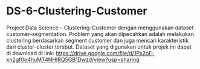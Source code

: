 # DS-6-Clustering-Customer
Project Data Science – Clustering-Customer dengan menggunakan dataset customer-segmentation. Problem yang akan dipecahkan adalah melakukan clustering berdasarkan segment customer dan juga mencari karakteristik dari cluster-cluster tersbut. 
Dataset yang digunakan untuk projek ini dapat di download di link: https://drive.google.com/file/d/1Px2oF-xn2gf0o4huMT4NHIRQ5GB1Dwzd/view?usp=sharing

